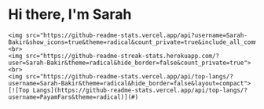 ﻿# Hi there, I'm **Sarah**


    <img src="https://github-readme-stats.vercel.app/api?username=Sarah-Bakir&show_icons=true&theme=radical&count_private=true&include_all_commits=true">
    <br>
    <img src="https://github-readme-streak-stats.herokuapp.com/?user=Sarah-Bakir&theme=radical&hide_border=false&count_private=true">
    <br>
    <img src="https://github-readme-stats.vercel.app/api/top-langs/?username=Sarah-Bakir&theme=radical&hide_border=false&layout=compact">
    [![Top Langs](https://github-readme-stats.vercel.app/api/top-langs/?username=PayamFars&theme=radical)](#)
